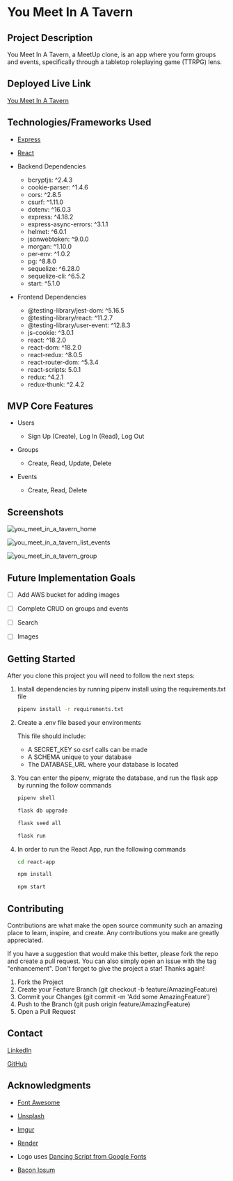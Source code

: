 # You Meet In A Tavern

## Project Description

You Meet In A Tavern, a MeetUp clone, is an app where you form groups and events, specifically through a tabletop roleplaying game (TTRPG) lens.

## Deployed Live Link

[You Meet In A Tavern](https://you-meet-in-a-tavern.onrender.com/)

## Technologies/Frameworks Used

* [Express](https://expressjs.com/)

* [React](https://reactjs.org/)

* Backend Dependencies

    * bcryptjs: ^2.4.3
    * cookie-parser: ^1.4.6
    * cors: ^2.8.5
    * csurf: ^1.11.0
    * dotenv: ^16.0.3
    * express: ^4.18.2
    * express-async-errors: ^3.1.1
    * helmet: ^6.0.1
    * jsonwebtoken: ^9.0.0
    * morgan: ^1.10.0
    * per-env: ^1.0.2
    * pg: ^8.8.0
    * sequelize: ^6.28.0
    * sequelize-cli: ^6.5.2
    * start: ^5.1.0

* Frontend Dependencies

    * @testing-library/jest-dom: ^5.16.5
    * @testing-library/react: ^11.2.7
    * @testing-library/user-event: ^12.8.3
    * js-cookie: ^3.0.1
    * react: ^18.2.0
    * react-dom: ^18.2.0
    * react-redux: ^8.0.5
    * react-router-dom: ^5.3.4
    * react-scripts: 5.0.1
    * redux: ^4.2.1
    * redux-thunk: ^2.4.2

## MVP Core Features

* Users

	* Sign Up (Create), Log In (Read), Log Out

* Groups

	* Create, Read, Update, Delete

* Events

    * Create, Read, Delete

## Screenshots

![you_meet_in_a_tavern_home](https://user-images.githubusercontent.com/109548330/231595937-742b2706-6d54-476c-84d2-4c9d5476639b.jpg)

![you_meet_in_a_tavern_list_events](https://user-images.githubusercontent.com/109548330/231596879-8f6b36df-39d8-4562-9d53-1910bfe8e595.jpg)

![you_meet_in_a_tavern_group](https://user-images.githubusercontent.com/109548330/231596889-08129030-a5e5-4575-8322-2737bc133174.jpg)

## Future Implementation Goals

- [ ] Add AWS bucket for adding images

- [ ]  Complete CRUD on groups and events

- [ ] Search

- [ ] Images


## Getting Started

After you clone this project you will need to follow the next steps:

1. Install dependencies by running pipenv install using the requirements.txt file

	```bash
	pipenv install -r requirements.txt
	```
2. Create a .env file based your environments

	This file should include:
	* A SECRET_KEY so csrf calls can be made
	* A SCHEMA unique to your database
	* The DATABASE_URL where your database is located

3. You can enter the pipenv, migrate the database, and run the flask app by running the follow commands

	```bash
	pipenv shell
	```

	```bash
	flask db upgrade
	```

	```bash
	flask seed all
	```

	```bash
	flask run
	```

4. In order to run the React App, run the following commands

	```bash
	cd react-app
	```

	```bash
	npm install
	```

	```bash
	npm start
	```

## Contributing

Contributions are what make the open source community such an amazing place to learn, inspire, and create. Any contributions you make are greatly appreciated.

If you have a suggestion that would make this better, please fork the repo and create a pull request. You can also simply open an issue with the tag "enhancement". Don't forget to give the project a star! Thanks again!

1. Fork the Project
2. Create your Feature Branch (git checkout -b feature/AmazingFeature)
3. Commit your Changes (git commit -m 'Add some AmazingFeature')
4. Push to the Branch (git push origin feature/AmazingFeature)
5. Open a Pull Request

## Contact

[LinkedIn](https://www.linkedin.com/in/nygil-nettles-dev/)

[GitHub](https://github.com/NygilNet)

## Acknowledgments

* [Font Awesome](https://fontawesome.com/)

* [Unsplash](https://unsplash.com/)

* [Imgur](https://imgur.com)

* [Render](https://render.com/)

* Logo uses [Dancing Script from Google Fonts](https://fonts.google.com/specimen/Dancing+Script)

* [Bacon Ipsum](https://baconipsum.com/about/)

